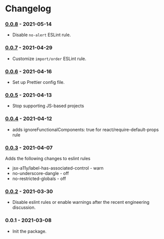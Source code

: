 # Changelog

### [0.0.8](https://github.com/angellist/eslint-config-angellist/compare/0.0.7...0.0.8) - 2021-05-14

* Disable `no-alert` ESLint rule.

### [0.0.7](https://github.com/angellist/eslint-config-angellist/compare/0.0.6...0.0.7) - 2021-04-29

* Customize `import/order` ESLint rule.

### [0.0.6](https://github.com/angellist/eslint-config-angellist/compare/0.0.5...0.0.6) - 2021-04-16

* Set up Prettier config file.

### [0.0.5](https://github.com/angellist/eslint-config-angellist/compare/0.0.4...0.0.5) - 2021-04-13

* Stop supporting JS-based projects

### [0.0.4](https://github.com/angellist/eslint-config-angellist/compare/0.0.3...0.0.4) - 2021-04-12

* adds ignoreFunctionalComponents: true for react/require-default-props rule

### [0.0.3](https://github.com/angellist/eslint-config-angellist/compare/0.0.2...0.0.3) - 2021-04-07

Adds the following changes to eslint rules
* jsx-a11y/label-has-associated-control - warn
* no-underscore-dangle - off
* no-restricted-globals - off

### [0.0.2](https://github.com/angellist/eslint-config-angellist/compare/0.0.1...0.0.2) - 2021-03-30

* Disable eslint rules or enable warnings after the recent engineering discussion.

### 0.0.1 - 2021-03-08

* Init the package.
